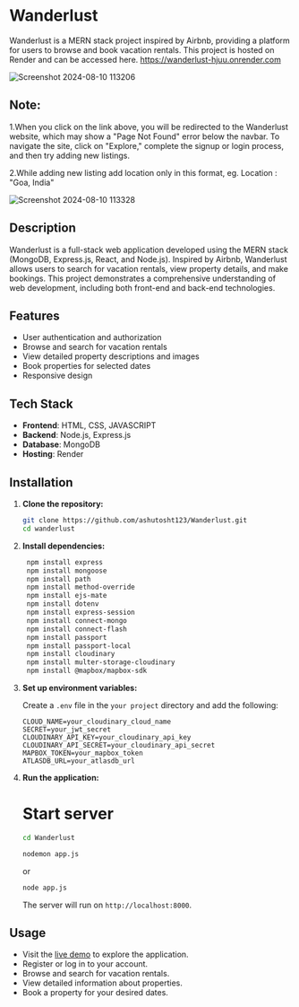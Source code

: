 # Wanderlust
Wanderlust is a MERN stack project inspired by Airbnb, providing a platform for users to browse and book vacation rentals. This project is hosted on Render and can be accessed here. https://wanderlust-hjuu.onrender.com

![Screenshot 2024-08-10 113206](https://github.com/user-attachments/assets/a15b5fd0-6307-42bf-b5f1-4785397304b6)

## Note: 
1.When you click on the link above, you will be redirected to the Wanderlust website, which may show a "Page Not Found" error below the navbar. To navigate the site, click on "Explore," complete the signup or login process, and then try adding new listings.

2.While adding new listing add location only in this format, eg. Location : "Goa, India"

![Screenshot 2024-08-10 113328](https://github.com/user-attachments/assets/9b17bf8f-ca00-4ace-ba31-85027bb0ef33)
## Description
Wanderlust is a full-stack web application developed using the MERN stack (MongoDB, Express.js, React, and Node.js). Inspired by Airbnb, Wanderlust allows users to search for vacation rentals, view property details, and make bookings. This project demonstrates a comprehensive understanding of web development, including both front-end and back-end technologies.
## Features

- User authentication and authorization  
- Browse and search for vacation rentals  
- View detailed property descriptions and images  
- Book properties for selected dates  
- Responsive design

## Tech Stack

- **Frontend**: HTML, CSS, JAVASCRIPT 
- **Backend**: Node.js, Express.js  
- **Database**: MongoDB  
- **Hosting**: Render


## Installation

1. **Clone the repository:**

    ```bash
    git clone https://github.com/ashutosht123/Wanderlust.git
    cd wanderlust
    ```

2. **Install dependencies:**

    ```bash
     npm install express
     npm install mongoose
     npm install path
     npm install method-override
     npm install ejs-mate
     npm install dotenv
     npm install express-session
     npm install connect-mongo
     npm install connect-flash
     npm install passport
     npm install passport-local
     npm install cloudinary
     npm install multer-storage-cloudinary
     npm install @mapbox/mapbox-sdk
    ```

3. **Set up environment variables:**

    Create a `.env` file in the `your project` directory and add the following:

    ```env
    CLOUD_NAME=your_cloudinary_cloud_name
    SECRET=your_jwt_secret
    CLOUDINARY_API_KEY=your_cloudinary_api_key
    CLOUDINARY_API_SECRET=your_cloudinary_api_secret
    MAPBOX_TOKEN=your_mapbox_token
    ATLASDB_URL=your_atlasdb_url
    ```


4. **Run the application:**

    # Start server
     ```bash
    cd Wanderlust
     ```
     ```bash
    nodemon app.js
     ```
    or
     ```bash
    node app.js
     ```
    
    The server will run on `http://localhost:8000`.

## Usage

- Visit the [live demo](https://wanderlust-hjuu.onrender.com) to explore the application.  
- Register or log in to your account.  
- Browse and search for vacation rentals.  
- View detailed information about properties.  
- Book a property for your desired dates.
